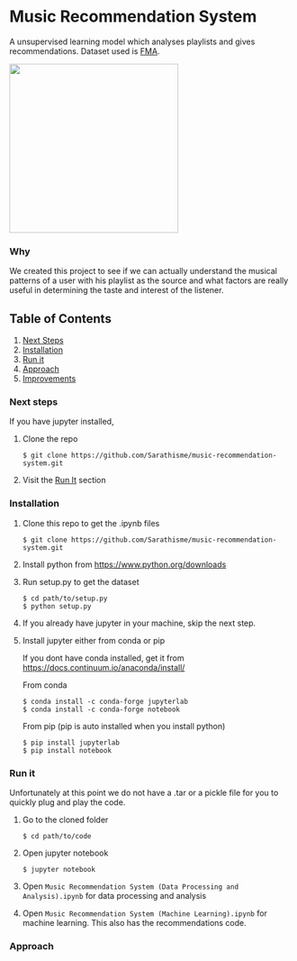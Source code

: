 # Music Recommendation System
A unsupervised learning model which analyses playlists and gives recommendations. Dataset used is <a href="https://github.com/mdeff/fma#data">FMA</a>.


<img width="300px" src="https://media.giphy.com/media/tqfS3mgQU28ko/giphy.gif" />

### Why
We created this project to see if we can actually understand the musical patterns of a user with his playlist as the source and what factors are really useful in determining the taste and interest of the listener.

## Table of Contents
1. [Next Steps]()
2. [Installation]()
3. [Run it]()
4. [Approach]()
5. [Improvements]()

### Next steps
If you have jupyter installed, 

1. Clone the repo 
   ```shell
   $ git clone https://github.com/Sarathisme/music-recommendation-system.git
   ````
2. Visit the [Run It]() section

### Installation
1. Clone this repo to get the .ipynb files
   ```shell
   $ git clone https://github.com/Sarathisme/music-recommendation-system.git
   ```
2. Install python from <a href="https://www.python.org/downloads/"/>https://www.python.org/downloads</a>

3. Run setup.py to get the dataset
   ```shell 
   $ cd path/to/setup.py
   $ python setup.py
   ```

3. If you already have jupyter in your machine, skip the next step.

4. Install jupyter either from conda or pip
    
   If you dont have conda installed, get it from <a href="https://docs.continuum.io/anaconda/install/">https://docs.continuum.io/anaconda/install/</a>
   
   From conda  
    ```shell 
    $ conda install -c conda-forge jupyterlab
    $ conda install -c conda-forge notebook
    ```
    From pip (pip is auto installed when you install python)
    ```shell 
    $ pip install jupyterlab
    $ pip install notebook
    ```

### Run it
Unfortunately at this point we do not have a .tar or a pickle file for you to quickly plug and play the code.

1. Go to the cloned folder

   ```shell
   $ cd path/to/code
   ```
2. Open jupyter notebook

   ```shell
   $ jupyter notebook
   ```
 
3. Open `Music Recommendation System (Data Processing and Analysis).ipynb` for data processing and analysis
4. Open `Music Recommendation System (Machine Learning).ipynb` for machine learning. This also has the recommendations code.

### Approach


